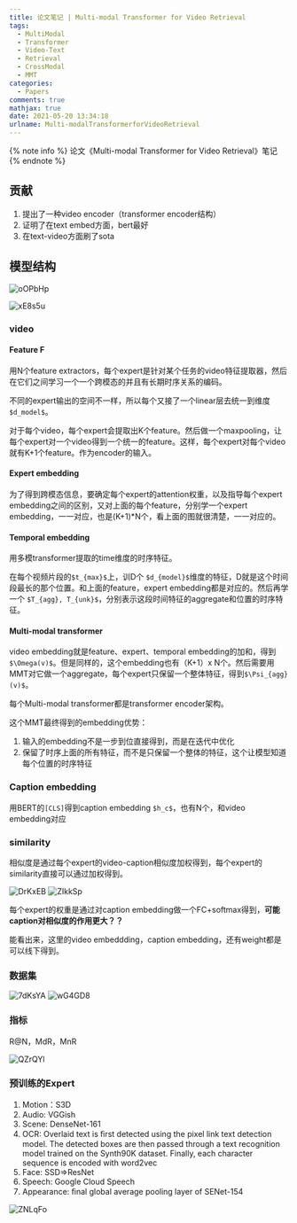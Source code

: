 ```yaml
---
title: 论文笔记 | Multi-modal Transformer for Video Retrieval
tags: 
  - MultiModal
  - Transformer
  - Video-Text
  - Retrieval
  - CrossModal
  - MMT
categories:
  - Papers
comments: true
mathjax: true
date: 2021-05-20 13:34:18
urlname: Multi-modalTransformerforVideoRetrieval
---
```


<meta name="referrer" content="no-referrer" />

{% note info %}
论文《Multi-modal Transformer for Video Retrieval》笔记
{% endnote %}
<!--more-->
## 贡献

1. 提出了一种video encoder（transformer encoder结构）
2. 证明了在text embed方面，bert最好
3. 在text-video方面刷了sota

## 模型结构

![oOPbHp](https://cdn.jsdelivr.net/gh/HanielF/ImageRepo@main/blog/oOPbHp.png)

![xE8s5u](https://cdn.jsdelivr.net/gh/HanielF/ImageRepo@main/blog/xE8s5u.png)

### video

#### Feature F

用N个feature extractors，每个expert是针对某个任务的video特征提取器，然后在它们之间学习一个一个跨模态的并且有长期时序关系的编码。

不同的expert输出的空间不一样，所以每个又接了一个linear层去统一到维度`$d_model$`。

对于每个video，每个expert会提取出K个feature。然后做一个maxpooling，让每个expert对一个video得到一个统一的feature。这样，每个expert对每个video就有K+1个feature。作为encoder的输入。

#### Expert embedding

为了得到跨模态信息，要确定每个expert的attention权重，以及指导每个expert embedding之间的区别，又对上面的每个feature，分别学一个expert embedding，一一对应，也是(K+1)*N个，看上面的图就很清楚，一一对应的。

#### Temporal embedding

用多模transformer提取的time维度的时序特征。

在每个视频片段的`$t_{max}$`上，训D个 `$d_{model}$`维度的特征，D就是这个时间段最长的那个位置。和上面的feature，expert embedding都是对应的。然后再学一个 `$T_{agg}, T_{unk}$`，分别表示这段时间特征的aggregate和位置的时序特征。

#### Multi-modal transformer

video embedding就是feature、expert、temporal embedding的加和，得到`$\Omega(v)$`。但是同样的，这个embedding也有（K+1）x N个。然后需要用MMT对它做一个aggregate，每个expert只保留一个整体特征，得到`$\Psi_{agg}(v)$`。

每个Multi-modal transformer都是transformer encoder架构。

这个MMT最终得到的embedding优势：
1. 输入的embedding不是一步到位直接得到，而是在迭代中优化
2. 保留了时序上面的所有特征，而不是只保留一个整体的特征，这个让模型知道每个位置的时序特征


### Caption embedding

用BERT的`[CLS]`得到caption embedding `$h_c$`，也有N个，和video embedding对应

### similarity

相似度是通过每个expert的video-caption相似度加权得到，每个expert的similarity直接可以通过加权得到。

![DrKxEB](https://cdn.jsdelivr.net/gh/HanielF/ImageRepo@main/blog/DrKxEB.png)
![ZIkkSp](https://cdn.jsdelivr.net/gh/HanielF/ImageRepo@main/blog/ZIkkSp.png)

每个expert的权重是通过对caption embedding做一个FC+softmax得到，**可能caption对相似度的作用更大？？**

能看出来，这里的video embeddding，caption embedding，还有weight都是可以线下得到。

### 数据集

![7dKsYA](https://cdn.jsdelivr.net/gh/HanielF/ImageRepo@main/blog/7dKsYA.png)
![wG4GD8](https://cdn.jsdelivr.net/gh/HanielF/ImageRepo@main/blog/wG4GD8.png)

### 指标

R@N，MdR，MnR

![QZrQYl](https://cdn.jsdelivr.net/gh/HanielF/ImageRepo@main/blog/QZrQYl.png)

### 预训练的Expert

1. Motion：S3D
2. Audio: VGGish
3. Scene: DenseNet-161
4. OCR: Overlaid text is ﬁrst detected using the pixel link text detection model. The detected boxes are then passed through a text recognition model trained on the Synth90K dataset. Finally, each character sequence is encoded with word2vec
5. Face: SSD=>ResNet
6. Speech: Google Cloud Speech
6. Appearance: ﬁnal global average pooling layer of SENet-154

![ZNLqFo](https://cdn.jsdelivr.net/gh/HanielF/ImageRepo@main/blog/ZNLqFo.png)

